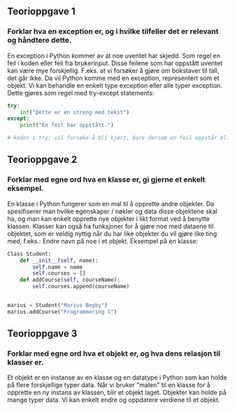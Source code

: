 ## Teorioppgave 1

### Forklar hva en exception er, og i hvilke tilfeller det er relevant og håndtere dette.

En exception i Python kommer av at noe uventet har skjedd. Som regel en feil i koden eller feil fra brukerinput. Disse feilene som har oppstått uventet kan være mye forskjellig. F.eks. at vi forsøker å gjøre om bokstaver til tall, det går ikke. Da vil Python komme med en exception, representert som et objekt. Vi kan behandle en enkelt type exception eller alle typer exception. Dette gjøres som regel med try-except statements:

```python
try:
    int("Dette er en streng med tekst")
except:
    print("En feil har oppstått.")

# koden i try: vil forsøke å bli kjørt, bare dersom en feil oppstår blir koden i except: kjørt.
```

## Teorioppgave 2

### Forklar med egne ord hva en klasse er, gi gjerne et enkelt eksempel.

En klasse i Python fungerer som en mal til å opprette andre objekter. Da spesifiserer man hvilke egenskaper / nøkler og data disse objektene skal ha, og man kan enkelt opprette nye objekter i likt format ved å benytte klassen. Klasser kan også ha funksjoner for å gjøre noe med dataene til objektet, som er veldig nyttig når du har like objekter du vil gjøre like ting med, f.eks.: Endre navn på noe i et objekt. Eksempel på en klasse:

```python
Class Student:
    def __init__(self, name):
        self.name = name
        self.courses = []
    def addCourse(self, courseName):
        self.courses.append(courseName)


marius = Student("Marius Begby")
marius.addCourse("Programmering 1")
```

## Teorioppgave 3

### Forklar med egne ord hva et objekt er, og hva dens relasjon til klasser er. 

Et objekt er en instanse av en klasse og en datatype i Python som kan holde på flere forskjellige typer data. Når vi bruker "malen" til en klasse for å opprette en ny instans av klassen, blir et objekt laget. Objekter kan holde på mange typer data. Vi kan enkelt endre og oppdatere verdiene til et objekt.
